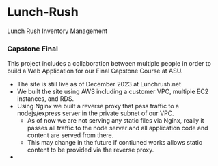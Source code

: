 # Lunch-Rush
Lunch Rush Inventory Management 

### Capstone Final 
This project includes a collaboration between multiple people in order to build a Web Application for our Final Capstone Course at ASU. 

* The site is still live as of December 2023 at Lunchrush.net
* We built the site using AWS including a customer VPC, multiple EC2 instances, and RDS.
* Using Nginx we built a reverse proxy that pass traffic to a nodejs/express server in the private subnet of our VPC.
    * As of now we are not serving any static files via Nginx, really it passes all traffic to the node server and all application code and content are served from there.
    * This may change in the future if contiuned works allows static content to be provided via the reverse proxy.
* 
